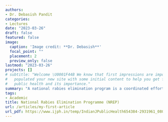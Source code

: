 ```yaml
---
authors:
- Dr. Debasish Pandit
categories:
- Lectures
date: "2023-03-26"
draft: false
featured: false
image:
  caption: 'Image credit: **Dr. Debasish**'
  focal_point: ""
  placement: 2
  preview_only: false
lastmod: "2023-03-26"
projects: []
# subtitle: "Welcome \U0001F44B We know that first impressions are important, so we've
#   populated your new site with some initial content to help you get familiar with
#   public health and its importance."
summary: "A national rabies elimination program is a coordinated effort by a government or organization to eliminate the transmission of rabies within a specific geographic area. The program typically involves a combination of measures, including vaccination of domestic animals, such as dogs and cats, as well as wild animals, such as foxes and raccoons, where appropriate. "
tags:
- Academic
title: National Rabies Elimination Programme (NREP)
url: /articles/my-first-article
url_pdf: https://www.ijph.in/temp/IndianJPublicHealth654384-2931961_080839.pdf
---
```

